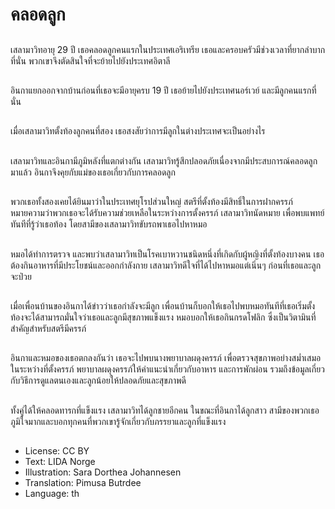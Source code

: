 # คลอดลูก

##
เสลามาวิทอายุ 29 ปี เธอคลอดลูกคนแรกในประเทศเอริเทรีย เธอและครอบครัวมีช่วงเวลาที่ยากลำบากที่นั่น พวกเขาจึงตัดสินใจที่จะย้ายไปยังประเทศอิตาลี

##
อินกาแยกออกจากบ้านก่อนที่เธอจะมีอายุครบ 19 ปี เธอย้ายไปยังประเทศนอร์เวย์ และมีลูกคนแรกที่นั่น

##
เมื่อเสลามาวิทตั้งท้องลูกคนที่สอง เธอสงสัยว่าการมีลูกในต่างประเทศจะเป็นอย่างไร

##
เสลามาวิทและอินกามีภูมิหลังที่แตกต่างกัน เสลามาวิทรู้สึกปลอดภัยเนื่องจากมีประสบการณ์คลอดลูกมาแล้ว อินกาจึงคุยกับแม่ของเธอเกี่ยวกับการคลอดลูก

##
พวกเธอทั้งสองเคยได้ยินมาว่าในประเทศยุโรปส่วนใหญ่ สตรีที่ตั้งท้องมีสิทธิ์ในการฝากครรภ์ หมายความว่าพวกเธอจะได้รับความช่วยเหลือในระหว่างการตั้งครรภ์ เสลามาวิทนัดหมาย เพื่อพบแพทย์ทันทีที่รู้ว่าเธอท้อง โดยสามีของเสลามาวิทขับรถพาเธอไปหาหมอ

##
หมอได้ทำการตรวจ และพบว่าเสลามาวิทเป็นโรคเบาหวานชนิดหนึ่งที่เกิดกับผู้หญิงที่ตั้งท้องบางคน เธอต้องกินอาหารที่มีประโยชน์และออกกำลังกาย เสลามาวิทดีใจที่ได้ไปหาหมอแต่เนิ่นๆ ก่อนที่เธอและลูกจะป่วย

##
เมื่อเพื่อนบ้านของอินกาได้ข่าวว่าเธอกำลังจะมีลูก เพื่อนบ้านก็บอกให้เธอไปพบหมอทันทีที่เธอเริ่มตั้งท้องจะได้สามารถมั่นใจว่าเธอและลูกมีสุขภาพแข็งแรง หมอบอกให้เธอกินกรดโฟลิก ซึ่งเป็นวิตามินที่สำคัญสำหรับสตรีมีครรภ์

##
อินกาและหมอของเธอตกลงกันว่า เธอจะไปพบนางพยาบาลผดุงครรภ์ เพื่อตรวจสุขภาพอย่างสม่ำเสมอในระหว่างที่ตั้งครรภ์ พยาบาลผดุงครรภ์ให้คำแนะนำเกี่ยวกับอาหาร และการพักผ่อน รวมถึงข้อมูลเกี่ยวกับวิธีการดูแลตนเองและลูกน้อยให้ปลอดภัยและสุขภาพดี

##
ทั้งคู่ได้ให้คลอดทารกที่แข็งแรง เสลามาวิทได้ลูกชายอีกคน ในขณะที่อินกาได้ลูกสาว สามีของพวกเธอภูมิใจมากและบอกทุกคนที่พวกเขารู้จักเกี่ยวกับภรรยาและลูกที่แข็งแรง

##
* License: CC BY
* Text: LIDA Norge
* Illustration: Sara Dorthea Johannesen
* Translation: Pimusa Butrdee
* Language: th

